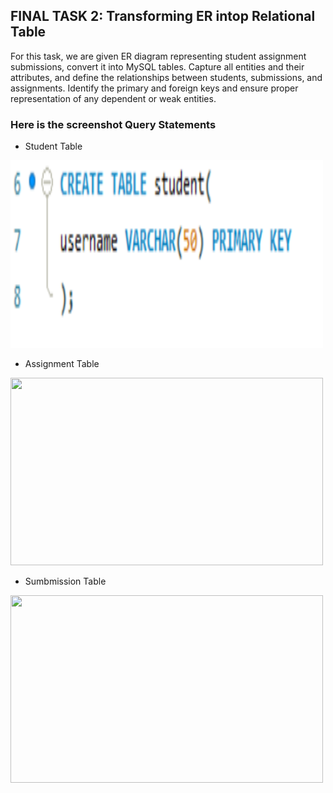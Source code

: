 ## FINAL TASK 2: Transforming ER intop Relational Table

For this task, we are given ER diagram representing student assignment submissions, convert it into MySQL tables. Capture all entities and their attributes, and define the relationships between students, submissions, and assignments. Identify the primary and foreign keys and ensure proper representation of any dependent or weak entities.

### Here is the screenshot Query Statements

- Student Table

<img src="Images/student_tbl.png" width="500" height="300">

- Assignment Table

<img src="" width="500" height="300">

- Sumbmission Table

<img src="" width="500" height="300">



